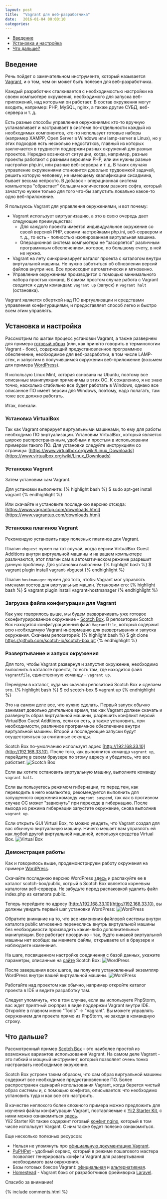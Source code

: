```yaml
---
layout: post
title:  "Vagrant для веб-разработчика"
date:   2016-01-04 00:00:10
categories: 
---
```


- [Введение](#intro)
- [Установка и настройка](#install)
- [Что дальше?](#next)

## <a name="intro"></a> Введение
Речь пойдет о замечательном инструменте, который называется [Vagrant](https://www.vagrantup.com/), и о том, чем он может быть полезен для веб-разработчика. 

Каждый разработчик сталкивается с необходимостью настройки на своем компьютере окружения, необходимого для запуска веб-приложений, над которыми он работает. В состав окружения могут входить, например: PHP, MySQL, nginx, а также другие СУБД, веб-сервера и т. д.

Есть разные способы управления окружениями: кто-то вручную устанавливает и настраивает в системе по-отдельности каждый из необходимых компонентов, кто-то использует готовые наборы (например XAMPP, Open Server в Windows или lamp-server в Linux), но у этих подходов есть несколько недостатков, главный из которых заключается в трудности поддержки разных окружений для разных проектов. Нередко возникают ситуации, когда, например, разные проекты работают с разными версиями PHP, или им нужны разные настройки php.ini, или разные веб-сервера и т. д. В таких случаях управление окружениями становится довольно трудоемкой задачей, решить которую человеку, не имеющему квалификации сисадмина, бывает весьма непросто. В добавок - операционная система компьютера "обрастает" большим количеством разного софта, который зачастую нужен только для того что-бы запустить локально какое-то одно веб-приложение. 

Я пользуюсь Vagrant для управления окружениями, и вот почему:

* Vagrant использует виртуализацию, а это в свою очередь дает следующие преимущества:
    * Для каждого проекта имеется индивидуальное окружение со своей версией PHP, своими настройками php.ini, веб-сервером и т. д., то есть - полностью изолированная виртуальная машина.
    * Операционная система компьютера не "засоряется" различным программным обеспечением, которое, по большому счету, в ней не нужно.
* Vagrant на лету синхронизирует каталог проекта с каталогом внутри виртуальной машины. Не нужно заботиться об обновлении версий файлов внутри нее. Все происходит автоматически и мгновенно.
* Управление окружением производится с помощью минимального набора простых команд. В самом простом случае работа с Vagrant сводится к двум командам: `vagrant up` (запуск) и `vagrant halt` (остановка). 


Vagrant является оберткой над ПО виртуализации и средствами управления конфигурациями, и предоставляет способ легко и быстро всем этим управлять.

## <a name="install"></a> Установка и настройка

Рассмотрим по шагам процесс установки Vagrant, а также развернем для примера [готовый образ](https://box.scotch.io/) (или, как принято говорить в терминологии Vagrant - бокс), содержащий предустановленное программное обеспечение, необходимое для веб-разработки, в том числе LAMP-стек, и запустим в получившимся окружении веб-приложение (возьмем для примера [WordPress](https://wordpress.org/)).

Я использую Linux Mint, которая основана на Ubuntu, поэтому все описанные манипуляции применимы в этих ОС. К сожалению, я не знаю точно, насколько стабильно все будет работать в Windows, однако все описанное ПО имеет версии для Windows, поэтому, надо полагать, там тоже все должно работать.

Итак, поехали.

### Установка VirtualBox
Так как Vagrant оперирует виртуальными машинами, то ему для работы необходимо ПО виртуализации. Установим VirtualBox, который является широко распространенным, удобным и простым в использовании примером такого ПО.
Для установки следуйте инструкциям со страницы:
[https://www.virtualbox.org/wiki/Linux_Downloads](https://www.virtualbox.org/wiki/Linux_Downloads)

### Установка Vagrant
Затем установим сам Vagrant.

Для установки выполните:
{% highlight bash %}
$ sudo apt-get install vagrant
{% endhighlight %}

Или скачайте и установите последнюю версию отсюда:
[https://www.vagrantup.com/downloads.html](https://www.vagrantup.com/downloads.html)

### Установка плагинов Vagrant
Рекомендую установить пару полезных плагинов для Vagrant.

Плагин `vbguest` нужен на тот случай, когда версии VirtualBox Guest Additions внутри виртуальной машины и на вашем компьютере различаются, этот плагин сам в автоматическом режиме разрешит данную проблему. Для установки выполним:
{% highlight bash %}
$ vagrant plugin install vagrant-vbguest
{% endhighlight %}

Плагин `hostmanager` нужен для того, чтобы Vagrant мог управлять именами хостов для виртуальных машин. Установим его:
{% highlight bash %}
$ vagrant plugin install vagrant-hostmanager
{% endhighlight %}

### Загрузка файла конфигурации для Vagrant
Как уже говорилось выше, мы будем разворачивать уже готовое сконфигурированное окружение - [Scotch Box](https://box.scotch.io/).
В репозитории Scotch Box находится конфигурационный файл `Vagrantfile`, который содержит всю необходимую Vagrant информацию для развертывания и запуска окружения.
Скачаем репозиторий:
{% highlight bash %}
$ git clone https://github.com/scotch-io/scotch-box.git
{% endhighlight %}

### Развертывание и запуск окружения
Для того, чтобы Vagrant развернул и запустил окружение, необходимо выполнить в каталоге проекта, то есть там, где находится файл `Vagrantfile`, единственную команду - `vagrant up`.

Перейдем в каталог, куда мы скачали репозитоий Scotch Box и сделаем это.
{% highlight bash %}
$ cd scotch-box
$ vagrant up
{% endhighlight %}

Это на самом деле все, что нужно сделать. Первый запуск обычно занимает довольно длительное время, так как Vagrant должен скачать и развернуть образ виртуальной машины, разрешить конфликт версий VirtualBox Guest Additions, если он есть, а также установить, при необходимости, различное программное обеспечение внутри виртуальной машины. Второй и последующие запуски будут осуществляться за считанные секунды.

Scotch Box по-умолчанию использует адрес [http://192.168.33.10](http://192.168.33.10). После того, как выполнится команда `vagrant up`, перейдите в своем браузере по этому адресу и убедитесь, что все работает.
![Scotch Box](/assets/vagrant/01.png)

Если вы хотите остановить виртуальную машину, выполните команду `vagrant halt`.

Если вы пользуетесь режимом гибернации, то перед тем, как переводить в него компьютер, рекомендуется выполнить для запущенного окружения команду `vagrant suspend`, так как в противном случае ОС может "зависнуть" при переходе в гибернацию. После выхода из режима гибернации запустите окружение, снова выполнив `vagrant up`. 

Если открыть GUI Virtual Box, то можно увидеть, что Vagrant создал для вас обычную виртуальную машину. Ничего мешает вам управлять ей как любой другой виртуальной машиной, используя средства Virtual Box.
![Virtual Box](/assets/vagrant/05.png)
 
### Демонстрация работы
Как и говорилось выше, продемонстрируем работу окружения на примере [WordPress](https://wordpress.org).

Скачайте последнюю версию WordPress [здесь](https://wordpress.org/latest.tar.gz) и распакуйте ее в каталог scotch-box/public, котрый в Scotch Box является корневым каталогом веб-сервера. Не забудьте перед распаковкой удалить файл index.php из каталога public.

Теперь перейдите по адресу [http://192.168.33.10](http://192.168.33.10), вы должны увидеть первый шаг установки WordPress:
![WordPress](/assets/vagrant/02.png)

Обратите внимание на то, что все изменения файловой системы внутри каталога public мгновенно перенеслись внутрь виртуальной машины без необходимости производить какие-либо дополнительные манипуляции. Все работает прозрачно - так, будто никакой виртуальной машины нет вообще: вы меняете файлы, открываете url в браузере и наблюдаете изменения.

На шаге, посвященном настройке соединения с базой данных, укажите параметры, описанные на [сайте](https://box.scotch.io) Scotch Box:
![WordPress](/assets/vagrant/03.png)

После завершения всех шагов, вы получите установленный экземпляр WordPress внутри вашей виртуальной машины.
![WordPress](/assets/vagrant/04.png)

Работайте над проектом как обычно, например откройте каталог проекта в IDE и ведите разработку там.

Следует упомянуть, что в том случае, если вы используете PhpStorm, вас ждет приятный сюрприз в виде поддержки Vagrant внутри IDE. Откройте в главном меню "Tools" -> "Vagrant". Вы можете управлять окружением для проекта прямо из PhpStorm, не заходя в командную строку. 


## <a name="next"></a> Что дальше?
Рассмотренный пример [Scotch Box](https://box.scotch.io) - это наиболее простой из возможных вариантов использования Vagrant. На самом деле Vagrant - это гибкий и мощный инструмент, который позволяет очень тонко настраивать необходимое окружение.

Scotch Box устроен таким образом, что сам образ виртуальной машины содержит все необходимое предустановленное ПО. Более распространен сценарий использования Vagrant, когда берется чистый образ системы и, с помощью конфигов, описывается: что необходимо установить туда и как все это настроить. 

В качестве неплохого более сложного примера можно предложить для изучения файлы конфигурации Vagrant, поставляемые с [Yii2 Starter Kit](https://github.com/trntv/yii2-starter-kit), с ними можно ознакомиться [здесь](https://github.com/trntv/yii2-starter-kit/tree/master/docs/vagrant-files).   
Yii2 Starter Kit также содержит готовый [конфиг nginx](https://github.com/trntv/yii2-starter-kit/blob/master/vhost.conf.dist), который в том числе использует Vargant. С ним также будет полезно ознакомиться.

Еще несколько полезных ресурсов:

* Нельзя не упомянуть про [официальную документацию Vagrant](https://docs.vagrantup.com).
* [PuPHPet](https://puphpet.com) - удобный сервис, который в режиме пошагового мастера позволяет генерировать конфиги Vagrant для развертывания необходимого вам окружения.
* Базы готовых боксов Vagrant: [официальная](https://atlas.hashicorp.com/boxes/search) и [альтернативная](http://www.vagrantbox.es/).
* [Homestead](https://laravel.com/docs/5.2/homestead) - Vagrant бокс от разработчиков фреймворка [Laravel](https://laravel.com/).
 
Спасибо за внимание!

{% include comments.html %}